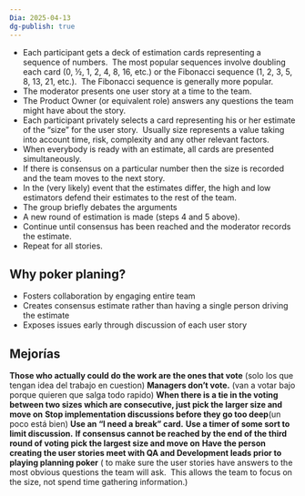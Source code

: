 ```yaml
---
Dia: 2025-04-13
dg-publish: true
---
```

- Each participant gets a deck of estimation cards representing a sequence of numbers.  The most popular sequences involve doubling each card (0, ½, 1, 2, 4, 8, 16, etc.) or the Fibonacci sequence (1, 2, 3, 5, 8, 13, 21, etc.).  The Fibonacci sequence is generally more popular.
- The moderator presents one user story at a time to the team.
- The Product Owner (or equivalent role) answers any questions the team might have about the story.
- Each participant privately selects a card representing his or her estimate of the “size” for the user story.  Usually size represents a value taking into account time, risk, complexity and any other relevant factors.
- When everybody is ready with an estimate, all cards are presented simultaneously.
- If there is consensus on a particular number then the size is recorded and the team moves to the next story.
- In the (very likely) event that the estimates differ, the high and low estimators defend their estimates to the rest of the team.
- The group briefly debates the arguments
- A new round of estimation is made (steps 4 and 5 above).
- Continue until consensus has been reached and the moderator records the estimate.
- Repeat for all stories.

## Why poker planing? 
- Fosters collaboration by engaging entire team
- Creates consensus estimate rather than having a single person driving the estimate
- Exposes issues early through discussion of each user story

## Mejorías
**Those who actually could do the work are the ones that vote** (solo los que tengan idea del trabajo en cuestion)
**Managers don’t vote.** (van a votar bajo porque quieren que salga todo rapido)
**When there is a tie in the voting between two sizes which are consecutive, just pick the larger size and move on**
**Stop implementation discussions before they go too deep**(un poco está bien)
**Use an “I need a break” card.**
**Use a timer of some sort to limit discussion.**
**If consensus cannot be reached by the end of the third round of voting pick the largest size and move on**
**Have the person creating the user stories meet with QA and Development leads prior to playing planning poker** ( to make sure the user stories have answers to the most obvious questions the team will ask.  This allows the team to focus on the size, not spend time gathering information.)